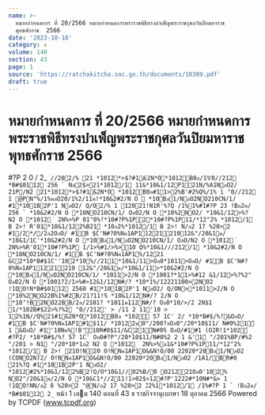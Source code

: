 ```yaml
---
name: >-
  หมายกำหนดการ ที่ 20/2566 หมายกำหนดการพระราชพิธีทรงบำเพ็ญพระราชกุศลวันปิยมหาราช
  พุทธศักราช  2566
date: '2023-10-18'
category: ข
volume: 140
section: 43
page: 1
source: 'https://ratchakitcha.soc.go.th/documents/10389.pdf'
draft: true
---
```


# หมายกำหนดการ ที่ 20/2566 หมายกำหนดการพระราชพิธีทรงบำเพ็ญพระราชกุศลวันปิยมหาราช พุทธศักราช  2566

#?P 2 0 / 2_`` //20ํ2/% 21 *1012*>$?#1&ํ2N*O*1012B0ล/1%'ิ0//212 *B#$0112 256 ` Nล2$>21*1012/1 11&*10&1/12P121N/%A1NลO2/ 21P/N2 21*1012*>$?#1&ํ2N*O *1012B0ล#11>2%B'#2%Q%/1% ì 'ิ0//212 î @PN'็%/1%คลO20/1%2/11ค!*10&2#2/N O  *10Bล1/NลO2NO210CN/1/ #1*101B2P'1 NลO2/ Q/Oํ2/% 1 12021!N1R'%?Q /1%1%#1์#?P 23 !Bล2ค/ 256 ` *10&2#2/N O *10NO210CN/1/ Oล02/N O *10%2NO2/ *10&1/12>%? N2 O *1012 ํ 2N%>%P 01"0%!์*10#?P%1P2*10#?P%1P11/*12"2% *1012/1 B 2>! R'01*10&1/122%B21์ *10ล2%*1012/1 B 2>! N/ล2 17 %20>2 #1/2*//2ล2OลO/ #1B $C'N#?0%Nค1AP1122121012&"/20&1ค/ *10&1/1C'*10&2#2/N O *10Bล1/NลO2NO210CN/1/ OลO/N2 O *1012 ํ 2N%>%R'01*10#?P%1P 1/1>%#1/>%>10 Q%*10&1///212/1 *10&2#2/N O *10NO210CN/1/ #1B $C'N#?0%Nค1AP1%/1221 &C2*10*B#$1C''10ํ2*10%//211*10&1/11>Oล0*1011>OลO/ #1B $C'N#?0%Nค1AP11221210 12&"/20&1ค/*10&1/11>*10&2#2/N O *10Bล1/NลO2NO210CN/1/ *1011>2/N O *1001?*11>%#12 &1/12>%?%2" Oล02/N O *1001?2/1>%#>12&1/12N#/? *10*1%/12221100>2NO2 !1QO!N*B#$0112 2560 #1*101B2P'1 NลO2/ Q/ON>*1011>2/N O *10%2NO22B%1%#2B/21?11!%์ *10&1/12N#/? 2/N O *10'ิ!B2NO22BB/2ล/2101? *1011ค112N#/? Oล0*10/>/2 2N$1 1/*102B#$22>%?%2 'ิ0//212' > /11 2 11'10 > 12%1N//Q%21#1&ํ2N*O*1012B0ล *102์ 57 1C' 2/ *10*B#$/%!์&OลO/ #1B $C'N#?0%Nค1AP1#1$11/ *10122ค0"/200?ลOล0"/20*10$11/ N#0%21์ 1 &OลO/ #1'10Nค%!B'ั10R#0$11/&C21์N#0%์ OลO/#1#1 (O2R!1*102์ #?P2/ *10*B#$/%!์ 57 1C' Oล0#?P"/20*10$11/N#0%2 2 1 &'1์ "/201%BP/#%2 "/201 > N1 "/20*10*1ล2 N2 O *1012 ํ 2N%>%ล1&*10#?P%1P11/*12"2% *1012/1 B 2>! 21O!N20 O!NNค1AP1O&&N!O/00 22020*20Bล1/NลO2 (CONO2N)้2/ O!NNค1AP1O&&N!O/00 22020*20Bล1/NลO2 /1A1/BR#0 21%?Q #1*101B2P'1 NลO2/ *1012#2%*10&1/122%B2!Q/O*10&1//02%B/0์ O21221Oล0'102% NO2"/20&1ค/2/N O *10&C1*//211!1>02$>12#?P'1222#*10N#*&> 1 !1QO!NN/ล2 8 %20>2 "@N/ล2 17 %20>2 2ํ2%1*1012/1 /1%#?P 1 ` !Bล2ค/ *B#$0112 2_`` หน้า 1 เลม 140 ตอนที่ 43 ข ราชกิจจานุเบกษา 18 ตุลาคม 2566 Powered by TCPDF (www.tcpdf.org)
